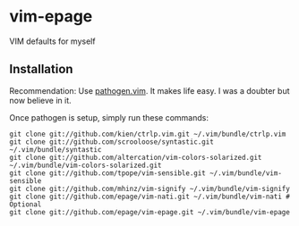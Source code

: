 vim-epage
=========

VIM defaults for myself

## Installation

Recommendation: Use [pathogen.vim](https://github.com/tpope/vim-pathogen). It
makes life easy. I was a doubter but now believe in it.

Once pathogen is setup, simply run these commands:

    git clone git://github.com/kien/ctrlp.vim.git ~/.vim/bundle/ctrlp.vim
    git clone git://github.com/scrooloose/syntastic.git  ~/.vim/bundle/syntastic
    git clone git://github.com/altercation/vim-colors-solarized.git ~/.vim/bundle/vim-colors-solarized.git
    git clone git://github.com/tpope/vim-sensible.git ~/.vim/bundle/vim-sensible
    git clone git://github.com/mhinz/vim-signify ~/.vim/bundle/vim-signify
    git clone git://github.com/epage/vim-nati.git ~/.vim/bundle/vim-nati # Optional
    git clone git://github.com/epage/vim-epage.git ~/.vim/bundle/vim-epage

